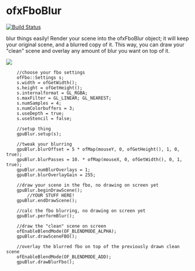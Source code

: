 # ofxFboBlur

[![Build Status](https://travis-ci.org/armadillu/ofxFboBlur.svg?branch=master)](https://travis-ci.org/armadillu/ofxFboBlur)

blur things easily! Render your scene into the ofxFboBlur object; it will keep your original scene, and a blurred copy of it. This way, you can draw your "clean" scene and overlay any amount of blur you want on top of it.

<img src="http://f.cl.ly/items/0A133I2e030w0L0B1c3M/Screen%20Shot%202013-08-23%20at%2013.39.58.PNG"/>

```
	//choose your fbo settings
	ofFbo::Settings s;
	s.width = ofGetWidth();
	s.height = ofGetHeight();
	s.internalformat = GL_RGBA;
	s.maxFilter = GL_LINEAR; GL_NEAREST;
	s.numSamples = 4;
	s.numColorbuffers = 3;
	s.useDepth = true;
	s.useStencil = false;

	//setup thing
	gpuBlur.setup(s);

	//tweak your blurring	
	gpuBlur.blurOffset = 5 * ofMap(mouseY, 0, ofGetHeight(), 1, 0, true);
	gpuBlur.blurPasses = 10. * ofMap(mouseX, 0, ofGetWidth(), 0, 1, true);
	gpuBlur.numBlurOverlays = 1;
	gpuBlur.blurOverlayGain = 255;

	//draw your scene in the fbo, no drawing on screen yet
	gpuBlur.beginDrawScene();
		//YOUR STUFF HERE!
	gpuBlur.endDrawScene();

	//calc the fbo blurring, no drawing on screen yet
	gpuBlur.performBlur();

	//draw the "clean" scene on screen
	ofEnableBlendMode(OF_BLENDMODE_ALPHA);
	gpuBlur.drawSceneFBO();

	//overlay the blurred fbo on top of the previously drawn clean scene
	ofEnableBlendMode(OF_BLENDMODE_ADD);
	gpuBlur.drawBlurFbo();

	
	


```

